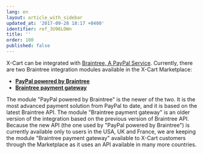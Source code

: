 ```yaml
---
lang: en
layout: article_with_sidebar
updated_at: '2017-09-28 18:17 +0400'
identifier: ref_3U96LOWn
title: ''
order: 100
published: false
---
```

X-Cart can be integrated with [Braintree, A PayPal Service](https://www.braintreepayments.com/). Currently, there are two Braintree integration modules available in the X-Cart Marketplace:
   
   * **[PayPal powered by Braintree](https://market.x-cart.com/addons/paypal-powered-by-braintree.html)** 
   * **[Braintree payment gateway](https://market.x-cart.com/addons/braintree-for-xcart5.html)**

The module "PayPal powered by Braintree" is the newer of the two. It is the most advanced payment solution from PayPal to date, and it is based on the latest Braintree API. 
The module "Braintree payment gateway" is an older version of the integration based on the previous version of Braintree API. 
Because the new API (the one used by "PayPal powered by Braintree") is currently available only to users in the USA, UK and France, we are keeping the module "Braintree payment gateway" available to X-Cart customers through the Marketplace as it uses an API available in many more countries. 


